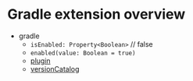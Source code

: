 # Gradle extension overview

- gradle
    - `isEnabled: Property<Boolean>` // false
    - `enabled(value: Boolean = true)`
    - [plugin](plugin/PLUGIN_EXTENSION_OVERVIEW.md)
    - [versionCatalog](version_catalog/VERSION_CATALOG_EXTENSION_OVERVIEW.md)
